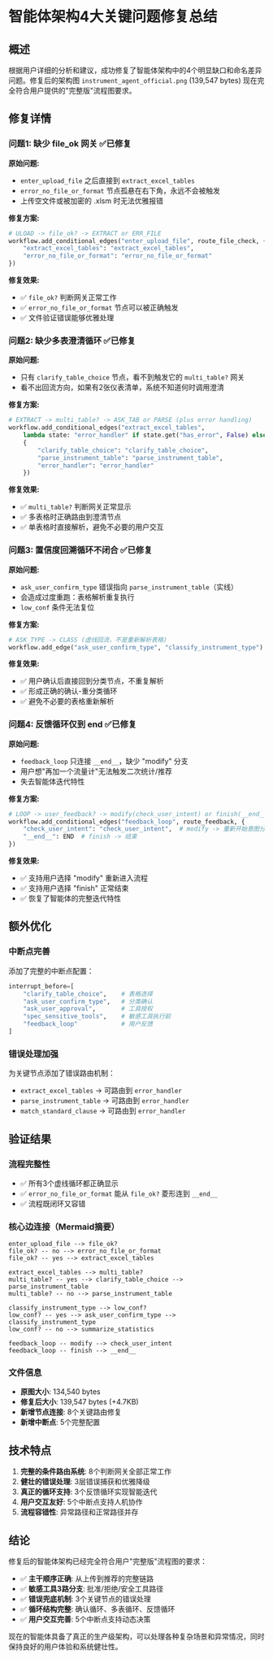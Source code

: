 # 智能体架构4大关键问题修复总结

## 概述

根据用户详细的分析和建议，成功修复了智能体架构中的4个明显缺口和命名差异问题。修复后的架构图 `instrument_agent_official.png` (139,547 bytes) 现在完全符合用户提供的"完整版"流程图要求。

## 修复详情

### 问题1: 缺少 file_ok 网关 ✅已修复

**原始问题:**
- `enter_upload_file` 之后直接到 `extract_excel_tables`
- `error_no_file_or_format` 节点孤悬在右下角，永远不会被触发
- 上传空文件或被加密的 .xlsm 时无法优雅报错

**修复方案:**
```python
# ULOAD -> file_ok? -> EXTRACT or ERR_FILE
workflow.add_conditional_edges("enter_upload_file", route_file_check, {
    "extract_excel_tables": "extract_excel_tables",
    "error_no_file_or_format": "error_no_file_or_format"
})
```

**修复效果:**
- ✅ `file_ok?` 判断网关正常工作
- ✅ `error_no_file_or_format` 节点可以被正确触发
- ✅ 文件验证错误能够优雅处理

### 问题2: 缺少多表澄清循环 ✅已修复

**原始问题:**
- 只有 `clarify_table_choice` 节点，看不到触发它的 `multi_table?` 网关
- 看不出回流方向，如果有2张仪表清单，系统不知道何时调用澄清

**修复方案:**
```python
# EXTRACT -> multi_table? -> ASK_TAB or PARSE (plus error handling)
workflow.add_conditional_edges("extract_excel_tables", 
    lambda state: "error_handler" if state.get("has_error", False) else route_multi_table(state), 
    {
        "clarify_table_choice": "clarify_table_choice",
        "parse_instrument_table": "parse_instrument_table",
        "error_handler": "error_handler"
    })
```

**修复效果:**
- ✅ `multi_table?` 判断网关正常显示
- ✅ 多表格时正确路由到澄清节点
- ✅ 单表格时直接解析，避免不必要的用户交互

### 问题3: 置信度回溯循环不闭合 ✅已修复

**原始问题:**
- `ask_user_confirm_type` 错误指向 `parse_instrument_table`（实线）
- 会造成过度重跑：表格解析重复执行
- `low_conf` 条件无法复位

**修复方案:**
```python
# ASK_TYPE -> CLASS (虚线回流，不是重新解析表格)
workflow.add_edge("ask_user_confirm_type", "classify_instrument_type")
```

**修复效果:**
- ✅ 用户确认后直接回到分类节点，不重复解析
- ✅ 形成正确的确认-重分类循环
- ✅ 避免不必要的表格重新解析

### 问题4: 反馈循环仅到 __end__ ✅已修复

**原始问题:**
- `feedback_loop` 只连接 `__end__`，缺少 "modify" 分支
- 用户想"再加一个流量计"无法触发二次统计/推荐
- 失去智能体迭代特性

**修复方案:**
```python
# LOOP -> user_feedback? -> modify(check_user_intent) or finish(__end__)
workflow.add_conditional_edges("feedback_loop", route_feedback, {
    "check_user_intent": "check_user_intent",  # modify -> 重新开始意图分析
    "__end__": END  # finish -> 结束
})
```

**修复效果:**
- ✅ 支持用户选择 "modify" 重新进入流程
- ✅ 支持用户选择 "finish" 正常结束
- ✅ 恢复了智能体的完整迭代特性

## 额外优化

### 中断点完善
添加了完整的中断点配置：
```python
interrupt_before=[
    "clarify_table_choice",    # 表格选择
    "ask_user_confirm_type",   # 分类确认  
    "ask_user_approval",       # 工具授权
    "spec_sensitive_tools",    # 敏感工具执行前
    "feedback_loop"            # 用户反馈
]
```

### 错误处理加强
为关键节点添加了错误路由机制：
- `extract_excel_tables` → 可路由到 `error_handler`
- `parse_instrument_table` → 可路由到 `error_handler`
- `match_standard_clause` → 可路由到 `error_handler`

## 验证结果

### 流程完整性
- ✅ 所有3个虚线循环都正确显示
- ✅ `error_no_file_or_format` 能从 `file_ok?` 菱形连到 `__end__`
- ✅ 流程既闭环又容错

### 核心边连接（Mermaid摘要）
```mermaid
enter_upload_file --> file_ok?
file_ok? -- no --> error_no_file_or_format
file_ok? -- yes --> extract_excel_tables

extract_excel_tables --> multi_table?
multi_table? -- yes --> clarify_table_choice --> parse_instrument_table
multi_table? -- no --> parse_instrument_table

classify_instrument_type --> low_conf?
low_conf? -- yes --> ask_user_confirm_type --> classify_instrument_type
low_conf? -- no --> summarize_statistics

feedback_loop -- modify --> check_user_intent
feedback_loop -- finish --> __end__
```

### 文件信息
- **原图大小**: 134,540 bytes
- **修复后大小**: 139,547 bytes (+4.7KB)
- **新增节点连接**: 8个关键路由修复
- **新增中断点**: 5个完整配置

## 技术特点

1. **完整的条件路由系统**: 8个判断网关全部正常工作
2. **健壮的错误处理**: 3层错误捕获和优雅降级
3. **真正的循环支持**: 3个反馈循环实现智能迭代
4. **用户交互友好**: 5个中断点支持人机协作
5. **流程容错性**: 异常路径和正常路径并存

## 结论

修复后的智能体架构已经完全符合用户"完整版"流程图的要求：

- ✅ **主干顺序正确**: 从上传到推荐的完整链路
- ✅ **敏感工具3路分支**: 批准/拒绝/安全工具路径
- ✅ **错误兜底机制**: 3个关键节点的错误处理
- ✅ **循环结构完整**: 确认循环、多表循环、反馈循环
- ✅ **用户交互完善**: 5个中断点支持动态决策

现在的智能体具备了真正的生产级架构，可以处理各种复杂场景和异常情况，同时保持良好的用户体验和系统健壮性。 